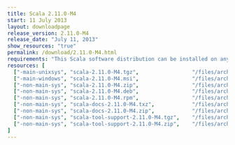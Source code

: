 ```yaml
---
title: Scala 2.11.0-M4
start: 11 July 2013
layout: downloadpage
release_version: 2.11.0-M4
release_date: "July 11, 2013"
show_resources: "true"
permalink: /download/2.11.0-M4.html
requirements: "This Scala software distribution can be installed on any Unix-like or Windows system. It requires the Java runtime version 1.6 or later, which can be downloaded <a href='http://www.java.com/'>here</a>."
resources: [
  ["-main-unixsys", "scala-2.11.0-M4.tgz",                 "/files/archive/scala-2.11.0-M4.tgz",                 "Max OS X, Unix, Cygwin",     "25 MB"],
  ["-main-windows", "scala-2.11.0-M4.msi",                 "/files/archive/scala-2.11.0-M4.msi",                 "Windows (msi installer)",    "50 MB"],
  ["-non-main-sys", "scala-2.11.0-M4.zip",                 "/files/archive/scala-2.11.0-M4.zip",                 "Windows",                    "25 MB"],
  ["-non-main-sys", "scala-2.11.0-M4.deb",                 "/files/archive/scala-2.11.0-M4.deb",                 "Debian",                     "25 MB"],
  ["-non-main-sys", "scala-2.11.0-M4.rpm",                 "/files/archive/scala-2.11.0-M4.rpm",                 "RPM package",                "25 MB"],
  ["-non-main-sys", "scala-docs-2.11.0-M4.txz",            "/files/archive/scala-docs-2.11.0-M4.txz",            "API docs",                   "3 MB"],
  ["-non-main-sys", "scala-docs-2.11.0-M4.zip",            "/files/archive/scala-docs-2.11.0-M4.zip",            "API docs",                   "27 MB"],
  ["-non-main-sys", "scala-tool-support-2.11.0-M4.tgz",    "/files/archive/scala-tool-support-2.11.0-M4.tgz",    "Scala Tool Support (tgz)",   "25 KB"],
  ["-non-main-sys", "scala-tool-support-2.11.0-M4.zip",    "/files/archive/scala-tool-support-2.11.0-M4.zip",    "Scala Tool Support (zip)",   "46 KB"]
]
---
```




